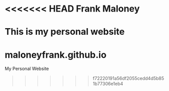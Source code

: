 <<<<<<< HEAD
Frank Maloney
==========

This is my personal website
=======
maloneyfrank.github.io
======================

My Personal Website
>>>>>>> f72220191a56df2055cedd4d5b851b77306e1eb4
